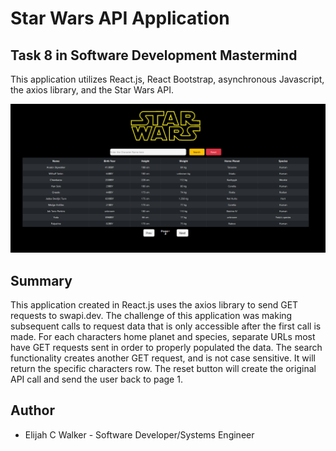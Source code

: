 # Star Wars API Application

## Task 8 in Software Development Mastermind

This application utilizes React.js, React Bootstrap, asynchronous Javascript, the axios library, and the Star Wars API.

![Star Wars Api](./src/components/Images/swapiTN.png)

## Summary

This application created in React.js uses the axios library to send GET requests to swapi.dev. The challenge of this application was making subsequent calls to request data that is only accessible after the first call is made. For each characters home planet and species, separate URLs most have GET requests sent in order to properly populated the data. The search functionality creates another GET request, and is not case sensitive. It will return the specific characters row. The reset button will create the original API call and send the user back to page 1.

## Author

-   Elijah C Walker - Software Developer/Systems Engineer
